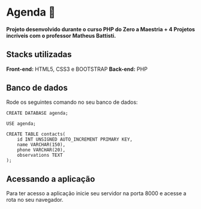 # Agenda 🚀
#### Projeto desenvolvido durante o curso PHP do Zero a Maestria + 4 Projetos incríveis com o professor Matheus Battisti.

## Stacks utilizadas
**Front-end:** HTML5, CSS3 e BOOTSTRAP
**Back-end:** PHP

## Banco de dados
Rode os seguintes comando no seu banco de dados:
```
CREATE DATABASE agenda;
```
```
USE agenda;
```
```
CREATE TABLE contacts(
	id INT UNSIGNED AUTO_INCREMENT PRIMARY KEY,
	name VARCHAR(150),
	phone VARCHAR(20),
	observations TEXT
);
```

## Acessando a aplicação
Para ter acesso a aplicação inicie seu servidor na porta 8000 e acesse a rota no seu navegador.

